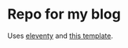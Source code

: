 # Repo for my blog 

Uses [eleventy](https://www.11ty.io/) and [this template](https://github.com/arpitbatra123/eleventy-blog-mnml).
